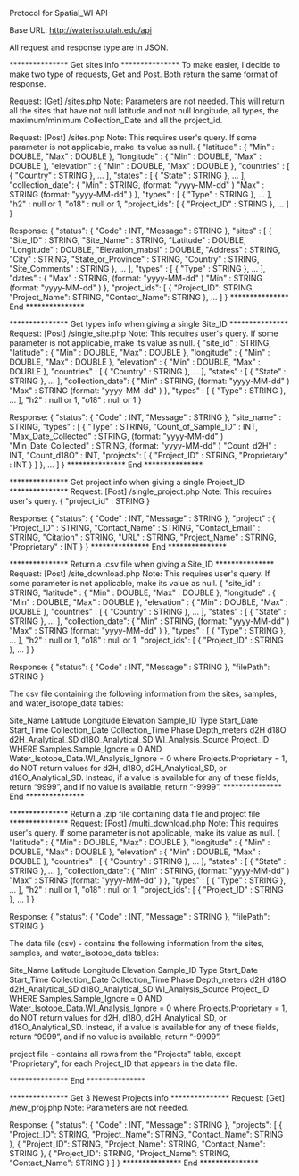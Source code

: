 Protocol for Spatial_WI API

Base URL: http://wateriso.utah.edu/api

All request and response type are in JSON.


*************** Get sites info ***************
To make easier, I decide to make two type of requests, Get and Post. Both return the same format of response.

Request:	[Get]	/sites.php
Note: Parameters are not needed.
This will return all the sites that have not null latitude and not null longitude, all types, the maximum/minimum Collection_Date and all the project_id.

Request:	[Post] 	/sites.php
Note: This requires user's query. If some parameter is not applicable, make its value as null.
{
	"latitude"		:	{
							"Min"	:	DOUBLE,
							"Max"	:	DOUBLE
						},
	"longitude"		:	{
							"Min"	:	DOUBLE,
							"Max"	:	DOUBLE
						},
	"elevation"		:	{
							"Min"	:	DOUBLE,
							"Max"	:	DOUBLE
						},
	"countries"		:	[
							{
								"Country"	:	STRING
							},
							...
						],
	"states"		:	[
							{
								"State"	:	STRING
							},
							...
						],
	"collection_date":	{
							"Min"	:	STRING, 	(format: "yyyy-MM-dd" )
							"Max"	:	STRING	 	(format: "yyyy-MM-dd" )
						},
	"types"			:	[
							{
								"Type"	:	STRING
							},
							...
						],
	"h2"			:	null or 1,
	"o18"			:	null or 1,
	"project_ids": [
							{
								"Project_ID"	:	STRING
							},
							...
						]
}


Response:
{
	"status": 	{
					"Code"					:	INT,
					"Message"				:	STRING
				},
	"sites" : 	[
					{
						"Site_ID"			:	STRING,
						"Site_Name"			:	STRING,
						"Latitude"			:	DOUBLE,
						"Longitude"			:	DOUBLE,
						"Elevation_mabsl"	:	DOUBLE,
						"Address"			:	STRING,
						"City"				:	STRING,
						"State_or_Province"	:	STRING,
						"Country"			:	STRING,
						"Site_Comments"			:	STRING
					},
					...
				],
	"types"	:		[
								{
									"Type" : STRING
								},
								...
							],
	"dates"	:	{
							"Max" : STRING, 	(format: "yyyy-MM-dd" )
							"Min"	:	STRING		(format: "yyyy-MM-dd" )
						},
	"project_ids": [
									{
										"Project_ID": 		STRING,
										"Project_Name":		STRING,
										"Contact_Name":		STRING
									},
										...
						]
}
***************  End  ***************

*************** Get types info when giving a single Site_ID ***************
Request:	[Post] 	/single_site.php
Note: This requires user's query. If some parameter is not applicable, make its value as null.
{
	"site_id"		:	STRING,
	"latitude"		:	{
							"Min"	:	DOUBLE,
							"Max"	:	DOUBLE
						},
	"longitude"		:	{
							"Min"	:	DOUBLE,
							"Max"	:	DOUBLE
						},
	"elevation"		:	{
							"Min"	:	DOUBLE,
							"Max"	:	DOUBLE
						},
	"countries"		:	[
							{
								"Country"	:	STRING
							},
							...
						],
	"states"		:	[
							{
								"State"	:	STRING
							},
							...
						],
	"collection_date":	{
							"Min"	:	STRING, 	(format: "yyyy-MM-dd" )
							"Max"	:	STRING	 	(format: "yyyy-MM-dd" )
						},
	"types"			:	[
							{
								"Type"	:	STRING
							},
							...
						],
	"h2"			:	null or 1,
	"o18"			:	null or 1
}

Response:
{
	"status": 	{
									"Code"		:	INT,
									"Message"	:	STRING
							},
	"site_name"	:	STRING,
	"types" : 	[
									{
										"Type"			:						STRING,
										"Count_of_Sample_ID"	:	INT,
										"Max_Date_Collected"	:	STRING, 	(format: "yyyy-MM-dd" )
										"Min_Date_Collected"	:	STRING, 	(format: "yyyy-MM-dd" )
										"Count_d2H"						:	INT,
										"Count_d18O"					:	INT,
										"projects":	[
																		{
																			"Project_ID"			: 	STRING,
																			"Proprietary"			:		INT
																		}
																]
									},
									...
							]
}
***************  End  ***************


*************** Get project info when giving a single Project_ID ***************
Request:	[Post] 	/single_project.php
Note: This requires user's query.
{
	"project_id"		:	STRING
}

Response:
{
	"status": 	{
									"Code"		:	INT,
									"Message"	:	STRING
							},
	"project" : {
									"Project_ID"			: 	STRING,
									"Contact_Name"		:		STRING,
									"Contact_Email"		:		STRING,
									"Citation"				:		STRING,
									"URL"							:		STRING,
									"Project_Name"		:		STRING,
									"Proprietary"			:		INT
							}
}
***************  End  ***************


*************** Return a .csv file when giving a Site_ID ***************
Request:	[Post] 	/site_download.php
Note: This requires user's query. If some parameter is not applicable, make its value as null.
{
	"site_id"				: STRING,
	"latitude"		:	{
							"Min"	:	DOUBLE,
							"Max"	:	DOUBLE
						},
	"longitude"		:	{
							"Min"	:	DOUBLE,
							"Max"	:	DOUBLE
						},
	"elevation"		:	{
							"Min"	:	DOUBLE,
							"Max"	:	DOUBLE
						},
	"countries"		:	[
							{
								"Country"	:	STRING
							},
							...
						],
	"states"		:	[
							{
								"State"	:	STRING
							},
							...
						],
	"collection_date":	{
							"Min"	:	STRING, 	(format: "yyyy-MM-dd" )
							"Max"	:	STRING	 	(format: "yyyy-MM-dd" )
						},
	"types"			:	[
							{
								"Type"	:	STRING
							},
							...
						],
	"h2"			:	null or 1,
	"o18"			:	null or 1,
	"project_ids": [
										{
											"Project_ID"	:	STRING
										},
										...
									]
}

Response:
{
	"status": 	{
									"Code"		:	INT,
									"Message"	:	STRING
							},
	"filePath":	STRING
}

The csv file containing the following information from the sites, samples, and water_isotope_data tables:

Site_Name
Latitude
Longitude
Elevation
Sample_ID
Type
Start_Date
Start_Time
Collection_Date
Collection_Time
Phase
Depth_meters
d2H
d18O
d2H_Analytical_SD
d18O_Analytical_SD
WI_Analysis_Source
Project_ID
WHERE Samples.Sample_Ignore = 0 AND Water_Isotope_Data.WI_Analysis_Ignore = 0
where Projects.Proprietary = 1, do NOT return values for d2H, d18O, d2H_Analytical_SD, or d18O_Analytical_SD. Instead, if a value is available for any of these fields, return “9999”, and if no value is available, return “-9999”.
***************  End  ***************



*************** Return a .zip file containing data file and project file ***************
Request:	[Post] 	/multi_download.php
Note: This requires user's query. If some parameter is not applicable, make its value as null.
{
	"latitude"		:	{
							"Min"	:	DOUBLE,
							"Max"	:	DOUBLE
						},
	"longitude"		:	{
							"Min"	:	DOUBLE,
							"Max"	:	DOUBLE
						},
	"elevation"		:	{
							"Min"	:	DOUBLE,
							"Max"	:	DOUBLE
						},
	"countries"		:	[
							{
								"Country"	:	STRING
							},
							...
						],
	"states"		:	[
							{
								"State"	:	STRING
							},
							...
						],
	"collection_date":	{
							"Min"	:	STRING, 	(format: "yyyy-MM-dd" )
							"Max"	:	STRING	 	(format: "yyyy-MM-dd" )
						},
	"types"			:	[
							{
								"Type"	:	STRING
							},
							...
						],
	"h2"			:	null or 1,
	"o18"			:	null or 1,
	"project_ids": [
										{
											"Project_ID"	:	STRING
										},
										...
									]
}

Response:
{
	"status": 	{
									"Code"		:	INT,
									"Message"	:	STRING
							},
	"filePath":	STRING
}

The data file (csv) - contains the following information from the sites, samples, and water_isotope_data tables:

Site_Name
Latitude
Longitude
Elevation
Sample_ID
Type
Start_Date
Start_Time
Collection_Date
Collection_Time
Phase
Depth_meters
d2H
d18O
d2H_Analytical_SD
d18O_Analytical_SD
WI_Analysis_Source
Project_ID
WHERE Samples.Sample_Ignore = 0 AND Water_Isotope_Data.WI_Analysis_Ignore = 0
where Projects.Proprietary = 1, do NOT return values for d2H, d18O, d2H_Analytical_SD, or d18O_Analytical_SD. Instead, if a value is available for any of these fields, return “9999”, and if no value is available, return “-9999”.

project file - contains all rows from the "Projects" table, except "Proprietary", for each Project_ID that appears in the data file.

***************  End  ***************


*************** Get 3 Newest Projects info ***************
Request:	[Get]	/new_proj.php
Note: Parameters are not needed.

Response:
{
	"status": 	{
									"Code"		:	INT,
									"Message"	:	STRING
							},
	"projects":	[
								{
									"Project_ID": 		STRING,
									"Project_Name":		STRING,
									"Contact_Name":		STRING
								},
								{
									"Project_ID": 		STRING,
									"Project_Name":		STRING,
									"Contact_Name":		STRING
								},
								{
									"Project_ID": 		STRING,
									"Project_Name":		STRING,
									"Contact_Name":		STRING
								}
							]
}
***************  End  ***************
